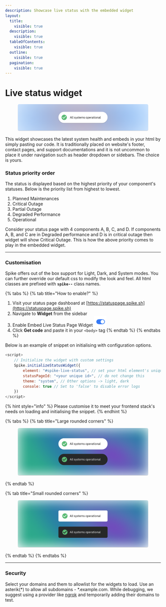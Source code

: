 ```yaml
---
description: Showcase live status with the embedded widget
layout:
  title:
    visible: true
  description:
    visible: true
  tableOfContents:
    visible: true
  outline:
    visible: true
  pagination:
    visible: true
---
```


# Live status widget

<figure><img src="../.gitbook/assets/cover image for live status.png" alt=""><figcaption></figcaption></figure>

This widget showcases the latest system health and embeds in your html by simply pasting our code.  It is traditionally placed on website's footer, contact pages, and support documentations and it is not uncommon to place it under navigation such as header dropdown or sidebars. The choice is yours.&#x20;

### Status priority order

The status is displayed based on the highest priority of your component's statuses. Below is the priority list from highest to lowest.

1. Planned Maintenances
2. Critical Outage
3. Partial Outage
4. Degraded Performance
5. Operational

Consider your status page with 4 components A, B, C, and D. If components A, B, and C are in Degraded performance and D is in critical outage then widget will show Critical Outage. This is how the above priority comes to play in the embedded widget.&#x20;

***

### Customisation

Spike offers out of the box support for Light, Dark, and System modes. You can further override our default css to modify the look and feel. All html classes are prefixed with **`spike--`** class names.

{% tabs %}
{% tab title="How to enable?" %}
1. Visit your status page dashboard at [https://statuspage.spike.sh](https://statuspage.spike.sh)
2. Navigate to **Widget** from the sidebar
3. Enable Embed Live Status Page Widget <img src="../.gitbook/assets/enable-icon-for-docs.png" alt="" data-size="line">
4. Click **Get code** and paste it in your `<body>` tag
{% endtab %}
{% endtabs %}



Below is an example of snippet on initialising with configuration options.&#x20;

```javascript
<script>
    // Initialize the widget with custom settings
    Spike.initializeStatusWidget({
        element: "#spike-live-status", // set your html element's unique identifer
        statusPageId: "<your unique id>", // do not change this
        theme: "system", // Other options -> light, dark
        console: true // Set to 'false' to disable error logs
    })
</script>
```

{% hint style="info" %}
Please customise it to meet your frontend stack's needs on loading and initialising the snippet.
{% endhint %}

{% tabs %}
{% tab title="Large rounded corners" %}
<figure><img src="../.gitbook/assets/Live system widget large rounds.png" alt=""><figcaption></figcaption></figure>
{% endtab %}

{% tab title="Small rounded corners" %}
<figure><img src="../.gitbook/assets/Live system widget small rounds.png" alt=""><figcaption></figcaption></figure>
{% endtab %}
{% endtabs %}

***

### Security

Select your domains and them to allowlist for the widgets to load. Use an asterik(\*) to allow all subdomains - \*.example.com. While debugging, we suggest using a provider like [ngrok](https://ngrok.com) and temporarily adding their domains to test.&#x20;


